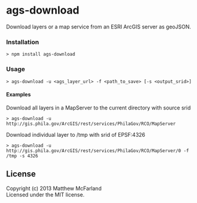 # ags-download

Download layers or a map service from an ESRI ArcGIS server as geoJSON.

### Installation
 ``` 
 > npm install ags-download
 ```

### Usage
```
> ags-download -u <ags_layer_url> -f <path_to_save> [-s <output_srid>]
```
#### Examples

Download all layers in a MapServer to the current directory with source srid
```
> ags-download -u http://gis.phila.gov/ArcGIS/rest/services/PhilaGov/RCO/MapServer 
```

Download individual layer to /tmp with srid of EPSF:4326
```
> ags-download -u http://gis.phila.gov/ArcGIS/rest/services/PhilaGov/RCO/MapServer/0 -f /tmp -s 4326
```

## License
Copyright (c) 2013 Matthew McFarland  
Licensed under the MIT license.
